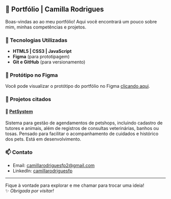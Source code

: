 ## 🌷 Portfólio | Camilla Rodrigues

Boas-vindas ao ao meu portfólio! 
Aqui você encontrará um pouco sobre mim, minhas competências e projetos.

### 🚀 Tecnologias Utilizadas

- **HTML5 | CSS3 | JavaScript**
- **Figma** (para prototipagem)
- **Git e GitHub** (para versionamento)

### 🎨 Protótipo no Figma

Você pode visualizar o protótipo do portfólio no Figma [clicando aqui](https://www.figma.com/design/rjpwEpkxpUvuoepi7SLTmr/portfolio?node-id=0-1&p=f&t=APE8StGrROQ34MsM-0).  

### 🧩 Projetos citados

#### 🐾 [PetSystem](https://github.com/PetSystemUnicSul/PetSystem)
Sistema para gestão de agendamentos de petshops, incluindo cadastro de tutores e animais, além de registros de consultas veterinárias, banhos ou tosas. Pensado para facilitar o acompanhamento de cuidados e histórico dos pets. Está em desenvolvimento.

### 📫 Contato

- Email: camillarodriguesfp2@gmail.com
- LinkedIn: [camillarodriguesfp](https://www.linkedin.com/in/camillarodriguesfp/)

---

Fique à vontade para explorar e me chamar para trocar uma ideia!  
✨ *Obrigada por visitar!*  
